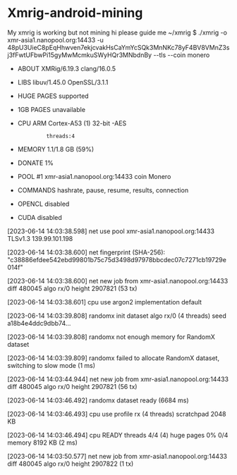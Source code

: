 # Xmrig-android-mining
My xmrig is working but not mining 
hi please guide me
~/xmrig $ ./xmrig -o xmr-asia1.nanopool.org:14433 -u 48pU3UieC8pEqHhwven7ekjcvakHsCaYmYcSQk3MnNKc78yF4BV8VMnZ3sj3fFwtUFbwPi15gyMwMcmkuSWyHQr3MNbdnBy --tls --coin monero

 * ABOUT        XMRig/6.19.3 clang/16.0.5

 * LIBS         libuv/1.45.0 OpenSSL/3.1.1

 * HUGE PAGES   supported

 * 1GB PAGES    unavailable

 * CPU          ARM Cortex-A53 (1) 32-bit -AES

                threads:4

 * MEMORY       1.1/1.8 GB (59%)

 * DONATE       1%

 * POOL #1      xmr-asia1.nanopool.org:14433 coin Monero

 * COMMANDS     hashrate, pause, resume, results, connection

 * OPENCL       disabled

 * CUDA         disabled

[2023-06-14 14:03:38.598]  net      use pool xmr-asia1.nanopool.org:14433 TLSv1.3 139.99.101.198

[2023-06-14 14:03:38.600]  net      fingerprint (SHA-256): "c38886efdee542ebd99801b75c75d3498d97978bbcdec07c7271cb19729e014f"

[2023-06-14 14:03:38.600]  net      new job from xmr-asia1.nanopool.org:14433 diff 480045 algo rx/0 height 2907821 (53 tx)

[2023-06-14 14:03:38.601]  cpu      use argon2 implementation default

[2023-06-14 14:03:39.808]  randomx  init dataset algo rx/0 (4 threads) seed a18b4e4ddc9dbb74...

[2023-06-14 14:03:39.808]  randomx  not enough memory for RandomX dataset

[2023-06-14 14:03:39.809]  randomx  failed to allocate RandomX dataset, switching to slow mode (1 ms)

[2023-06-14 14:03:44.944]  net      new job from xmr-asia1.nanopool.org:14433 diff 480045 algo rx/0 height 2907821 (56 tx)

[2023-06-14 14:03:46.492]  randomx  dataset ready (6684 ms)

[2023-06-14 14:03:46.493]  cpu      use profile  rx  (4 threads) scratchpad 2048 KB

[2023-06-14 14:03:46.494]  cpu      READY threads 4/4 (4) huge pages 0% 0/4 memory 8192 KB (2 ms)

[2023-06-14 14:03:50.577]  net      new job from xmr-asia1.nanopool.org:14433 diff 480045 algo rx/0 height 2907822 (1 tx)
